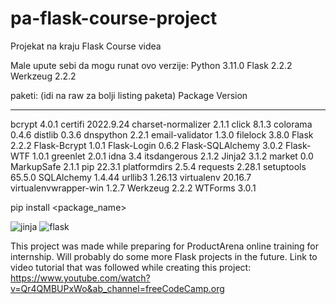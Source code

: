 # pa-flask-course-project
Projekat na kraju Flask Course videa


Male upute sebi da mogu runat ovo
verzije:
Python 3.11.0
Flask 2.2.2
Werkzeug 2.2.2

paketi: (idi na raw za bolji listing paketa)
Package               Version
--------------------- ---------
bcrypt                4.0.1
certifi               2022.9.24
charset-normalizer    2.1.1
click                 8.1.3
colorama              0.4.6
distlib               0.3.6
dnspython             2.2.1
email-validator       1.3.0
filelock              3.8.0
Flask                 2.2.2
Flask-Bcrypt          1.0.1
Flask-Login           0.6.2
Flask-SQLAlchemy      3.0.2
Flask-WTF             1.0.1
greenlet              2.0.1
idna                  3.4
itsdangerous          2.1.2
Jinja2                3.1.2
market                0.0
MarkupSafe            2.1.1
pip                   22.3.1
platformdirs          2.5.4
requests              2.28.1
setuptools            65.5.0
SQLAlchemy            1.4.44
urllib3               1.26.13
virtualenv            20.16.7
virtualenvwrapper-win 1.2.7
Werkzeug              2.2.2
WTForms               3.0.1

pip install <package_name>

![jinja](https://user-images.githubusercontent.com/94745320/204812007-34da49db-c855-4950-9abf-d814b706c7ea.png)
![flask](https://user-images.githubusercontent.com/94745320/204812221-94b66165-74ce-4fa1-932d-70a3702167b1.png)

This project was made while preparing for ProductArena online training for internship.
Will probably do some more Flask projects in the future.
Link to video tutorial that was followed while creating this project: https://www.youtube.com/watch?v=Qr4QMBUPxWo&ab_channel=freeCodeCamp.org
